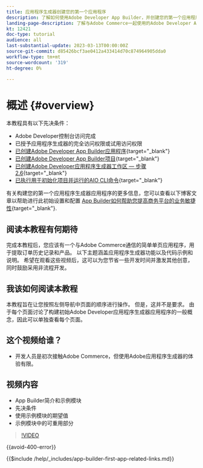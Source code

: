 ```yaml
---
title: 应用程序生成器创建您的第一个应用程序
description: 了解如何使用Adobe Developer App Builder，并创建您的第一个应用程序。
landing-page-description: 了解与Adobe Commerce一起使用的Adobe Developer App Builder，并创建您的第一个应用程序。
kt: 12421
doc-type: tutorial
audience: all
last-substantial-update: 2023-03-13T00:00:00Z
source-git-commit: d85426bcf3ae0412a433414d70c874964905dda0
workflow-type: tm+mt
source-wordcount: '319'
ht-degree: 0%

---
```



# 概述 {#overview}

本教程具有以下先决条件：

* Adobe Developer控制台访问完成
* 已授予应用程序生成器的完全访问权限或试用访问权限
* [已创建Adobe Developer App Builder应用程序](https://developer.adobe.com/app-builder/docs/getting_started/first_app/){target="_blank"}
* [已创建Adobe Developer App Builder项目](https://developer.adobe.com/console){target="_blank"}
* [已创建Adobe Developer应用程序生成器工作区 — 步骤2.6](https://developer.adobe.com/app-builder/docs/getting_started/first_app/#2-creating-a-new-project-on-developer-console){target="_blank"}
* [已执行用于初始化项目并运行的AIO CLI命令](https://developer.adobe.com/runtime){target="_blank"}

有关构建您的第一个应用程序生成器应用程序的更多信息，您可以查看以下博客文章以帮助进行此初始设置和配置 [App Builder如何帮助您提高商务平台的业务敏捷性](https://business.adobe.com/blog/how-to/how-app-builder-helps-you-implement-a-composable-commerce-strategy){target="_blank"}.

## 阅读本教程有何期待

完成本教程后，您应该有一个与Adobe Commerce通信的简单单页应用程序，用于提取订单历史记录和产品。 以下主题涵盖应用程序生成器功能以及代码示例和说明。 希望在观看这些视频后，这可以为您节省一些开发时间并激发其他创意，同时鼓励采用非流程开发。

## 我该如何阅读本教程

本教程旨在让您按照左侧导航中页面的顺序进行操作。 但是，这并不是要求。 由于每个页面讨论了构建初始Adobe Developer应用程序生成器应用程序的一般概念，因此可以单独查看每个页面。

## 这个视频给谁？

* 开发人员是初次接触Adobe Commerce，但使用Adobe应用程序生成器的体验有限。

## 视频内容

* App Builder简介和示例模块
* 先决条件
* 使用示例模块的期望值
* 示例模块中的可重用部分

>[!VIDEO](https://video.tv.adobe.com/v/3416740?quality=12&learn=on)

{{avoid-400-error}}

{{$include /help/_includes/app-builder-first-app-related-links.md}}

